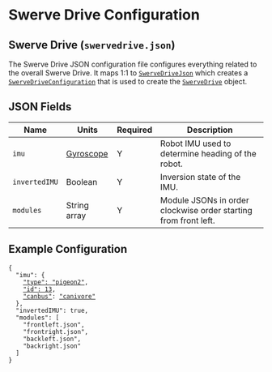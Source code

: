 # Swerve Drive Configuration

## Swerve Drive (`swervedrive.json`)

The Swerve Drive JSON configuration file configures everything related to the overall Swerve Drive. It maps 1:1 to [`SwerveDriveJson`](https://broncbotz3481.github.io/YAGSL/swervelib/parser/json/SwerveDriveJson.html) which creates a [`SwerveDriveConfiguration`](https://broncbotz3481.github.io/YAGSL/swervelib/parser/SwerveDriveConfiguration.html) that is used to create the [`SwerveDrive`](https://broncbotz3481.github.io/YAGSL/swervelib/SwerveDrive.html) object.

## JSON Fields

<table data-full-width="true"><thead><tr><th>Name</th><th>Units</th><th>Required</th><th>Description</th></tr></thead><tbody><tr><td><code>imu</code></td><td><a href="../../devices/gyroscope.md#gyroscope-configuration">Gyroscope</a></td><td>Y</td><td>Robot IMU used to determine heading of the robot.</td></tr><tr><td><code>invertedIMU</code></td><td>Boolean</td><td>Y</td><td>Inversion state of the IMU.</td></tr><tr><td><code>modules</code></td><td>String array</td><td>Y</td><td>Module JSONs in order clockwise order starting from front left.</td></tr></tbody></table>

## Example Configuration

<pre class="language-json"><code class="lang-json">{
  "imu": {
    <a data-footnote-ref href="#user-content-fn-1">"type": "pigeon2"</a>,
    <a data-footnote-ref href="#user-content-fn-2">"id": 13</a>,
    <a data-footnote-ref href="#user-content-fn-3">"canbus"</a>: <a data-footnote-ref href="#user-content-fn-4">"canivore"</a>
  },
  "invertedIMU": true,
  "modules": [
    "frontleft.json",
    "frontright.json",
    "backleft.json",
    "backright.json"
  ]
}
</code></pre>

[^1]: See more information [gyroscope.md](../../devices/gyroscope.md "mention")

[^2]: When the IMU/gyro is connected to the roboRIO this should be the channel number that it is on, if it is not connected via the SPI or MXP port. \
    \
    If the device is a CAN device this would be the CAN ID of the device.

[^3]: In this example the CANivore is named `"canivore"` and the `pigeon2` is connected to the CANivore instead of the roboRIO's CAN loop (which would be `null` or `"rio"` if the device were located on it).

[^4]: If the IMU/gyroscope is not on a CANivore this should be `null` or `"rio"`. &#x20;

